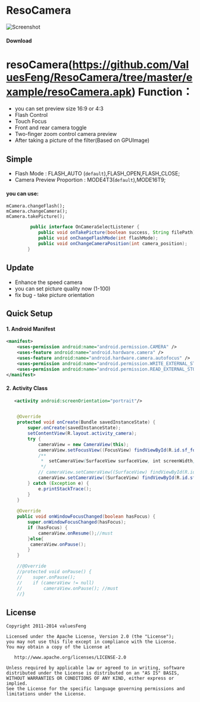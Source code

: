 ResoCamera
==========

![Screenshot](https://github.com/ValuesFeng/ResoCamera/blob/master/images/screenshot_camera.jpg)
#### Download
resoCamera(https://github.com/ValuesFeng/ResoCamera/tree/master/example/resoCamera.apk)
Function：
==========    
   * you can set preview size 16:9 or 4:3  
   * Flash Control  
   * Touch Focus  
   * Front and rear camera toggle  
   * Two-finger zoom control camera preview  
   * After taking a picture of the filter(Based on GPUImage)  


## Simple
  * Flash Mode : FLASH_AUTO (`default`),FLASH_OPEN,FLASH_CLOSE;    
  * Camera Preview Proportion : MODE4T3(`default`),MODE16T9;    

  #### you can use:    
    mCamera.changeFlash();    
    mCamera.changeCamera();    
    mCamera.takePicture();    

````java
         public interface OnCameraSelectListener {
            public void onTakePicture(boolean success, String filePath);
            public void onChangeFlashMode(int flashMode);
            public void onChangeCameraPosition(int camera_position);
        }
````

## Update 
   * Enhance the speed camera
   * you can set picture quality now (1-100)  
   * fix bug - take picture orientation

    
## Quick Setup
#### 1. Android Manifest
``` xml
<manifest>
    <uses-permission android:name="android.permission.CAMERA" />
    <uses-feature android:name="android.hardware.camera" />
    <uses-feature android:name="android.hardware.camera.autofocus" />
    <uses-permission android:name="android.permission.WRITE_EXTERNAL_STORAGE" />
    <uses-permission android:name="android.permission.READ_EXTERNAL_STORAGE" />
</manifest>
```
#### 2. Activity Class
````xml
   <activity android:screenOrientation="portrait"/>
````
    

````java

    @Override
    protected void onCreate(Bundle savedInstanceState) {
        super.onCreate(savedInstanceState);
        setContentView(R.layout.activity_camera);
        try {
            cameraView = new CameraView(this);
            cameraView.setFocusView((FocusView) findViewById(R.id.sf_focus));
            /**
             *  setCameraView(SurfaceView surfaceView, int screenWidth, int cameraMode)
             */
            // cameraView.setCameraView((SurfaceView) findViewById(R.id.sf_camera));
            cameraView.setCameraView((SurfaceView) findViewById(R.id.sf_camera),CameraView.MODE4T3);
        } catch (Exception e) {
            e.printStackTrace();
        }
    }
    
    @Override
    public void onWindowFocusChanged(boolean hasFocus) {
        super.onWindowFocusChanged(hasFocus);
        if (hasFocus) {
            cameraView.onResume();//must
        }else{
         cameraView.onPause();
        }
    }

    //@Override
    //protected void onPause() {
    //    super.onPause();
    //    if (cameraView != null)
    //        cameraView.onPause(); //must
    //}
````

## License
    Copyright 2011-2014 valuesFeng

    Licensed under the Apache License, Version 2.0 (the "License");
    you may not use this file except in compliance with the License.
    You may obtain a copy of the License at

       http://www.apache.org/licenses/LICENSE-2.0

    Unless required by applicable law or agreed to in writing, software
    distributed under the License is distributed on an "AS IS" BASIS,
    WITHOUT WARRANTIES OR CONDITIONS OF ANY KIND, either express or implied.
    See the License for the specific language governing permissions and
    limitations under the License.
